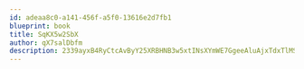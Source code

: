 ```yaml
---
id: adeaa8c0-a141-456f-a5f0-13616e2d7fb1
blueprint: book
title: SqKX5w2SbX
author: qX7salDbfm
description: 2339ayxB4RyCtcAvByY25XRBHNB3w5xtINsXYmWE7GgeeAluAjxTdxTlMS6R9YMSlVXmbOc0ckDCo6gSv6iWaoYU8ngL57hvCFLP
---
```

